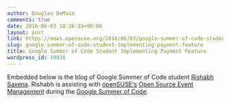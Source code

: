 ```yaml
---
author: Douglas DeMaio
comments: true
date: 2016-06-03 10:26:19+00:00
layout: post
link: https://news.opensuse.org/2016/06/03/google-summer-of-code-student-implementing-payment-feature/
slug: google-summer-of-code-student-implementing-payment-feature
title: Google Summer of Code Student Implementing Payment Feature
wordpress_id: 19930
---
```


Embedded below is the blog of Google Summer of Code student [ Rishabh Saxena](https://gsocwithopensuse.wordpress.com/about/). Rishabh is assisting with [openSUSE's](https://www.opensuse.org/) [Open Source Event Management](//osem.io/) during the [Google Summer of Code](https://summerofcode.withgoogle.com/).


